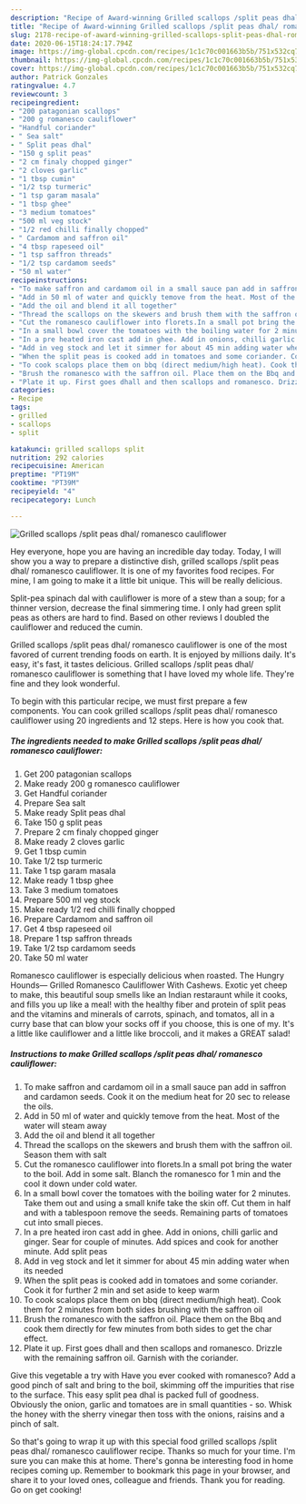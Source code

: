 ```yaml
---
description: "Recipe of Award-winning Grilled scallops /split peas dhal/ romanesco cauliflower"
title: "Recipe of Award-winning Grilled scallops /split peas dhal/ romanesco cauliflower"
slug: 2178-recipe-of-award-winning-grilled-scallops-split-peas-dhal-romanesco-cauliflower
date: 2020-06-15T18:24:17.794Z
image: https://img-global.cpcdn.com/recipes/1c1c70c001663b5b/751x532cq70/grilled-scallops-split-peas-dhal-romanesco-cauliflower-recipe-main-photo.jpg
thumbnail: https://img-global.cpcdn.com/recipes/1c1c70c001663b5b/751x532cq70/grilled-scallops-split-peas-dhal-romanesco-cauliflower-recipe-main-photo.jpg
cover: https://img-global.cpcdn.com/recipes/1c1c70c001663b5b/751x532cq70/grilled-scallops-split-peas-dhal-romanesco-cauliflower-recipe-main-photo.jpg
author: Patrick Gonzales
ratingvalue: 4.7
reviewcount: 3
recipeingredient:
- "200 patagonian scallops"
- "200 g romanesco cauliflower"
- "Handful coriander"
- " Sea salt"
- " Split peas dhal"
- "150 g split peas"
- "2 cm finaly chopped ginger"
- "2 cloves garlic"
- "1 tbsp cumin"
- "1/2 tsp turmeric"
- "1 tsp garam masala"
- "1 tbsp ghee"
- "3 medium tomatoes"
- "500 ml veg stock"
- "1/2 red chilli finally chopped"
- " Cardamom and saffron oil"
- "4 tbsp rapeseed oil"
- "1 tsp saffron threads"
- "1/2 tsp cardamom seeds"
- "50 ml water"
recipeinstructions:
- "To make saffron and cardamom oil in a small sauce pan add in saffron and cardamon seeds. Cook it on the medium heat for 20 sec to release the oils."
- "Add in 50 ml of water and quickly temove from the heat. Most of the water will steam away"
- "Add the oil and blend it all together"
- "Thread the scallops on the skewers and brush them with the saffron oil. Season them with salt"
- "Cut the romanesco cauliflower into florets.In a small pot bring the water to the boil. Add in some salt. Blanch the romanesco for 1 min and the cool it down under cold water."
- "In a small bowl cover the tomatoes with the boiling water for 2 minutes. Take them out and using a small knife take the skin off. Cut them in half and with a tablespoon remove the seeds. Remaining parts of tomatoes cut into small pieces."
- "In a pre heated iron cast add in ghee. Add in onions, chilli garlic and ginger. Sear for couple of minutes. Add spices and cook for another minute. Add split peas"
- "Add in veg stock and let it simmer for about 45 min adding water when its needed"
- "When the split peas is cooked add in tomatoes and some coriander. Cook it for further 2 min and set aside to keep warm"
- "To cook scalops place them on bbq (direct medium/high heat). Cook them for 2 minutes from both sides brushing with the saffron oil"
- "Brush the romanesco with the saffron oil. Place them on the Bbq and cook them directly for few minutes from both sides to get the char effect."
- "Plate it up. First goes dhall and then scallops and romanesco. Drizzle with the remaining saffron oil. Garnish with the coriander."
categories:
- Recipe
tags:
- grilled
- scallops
- split

katakunci: grilled scallops split 
nutrition: 292 calories
recipecuisine: American
preptime: "PT19M"
cooktime: "PT39M"
recipeyield: "4"
recipecategory: Lunch

---
```



![Grilled scallops /split peas dhal/ romanesco cauliflower](https://img-global.cpcdn.com/recipes/1c1c70c001663b5b/751x532cq70/grilled-scallops-split-peas-dhal-romanesco-cauliflower-recipe-main-photo.jpg)

Hey everyone, hope you are having an incredible day today. Today, I will show you a way to prepare a distinctive dish, grilled scallops /split peas dhal/ romanesco cauliflower. It is one of my favorites food recipes. For mine, I am going to make it a little bit unique. This will be really delicious.

Split-pea spinach dal with cauliflower is more of a stew than a soup; for a thinner version, decrease the final simmering time. I only had green split peas as others are hard to find. Based on other reviews I doubled the cauliflower and reduced the cumin.

Grilled scallops /split peas dhal/ romanesco cauliflower is one of the most favored of current trending foods on earth. It is enjoyed by millions daily. It's easy, it's fast, it tastes delicious. Grilled scallops /split peas dhal/ romanesco cauliflower is something that I have loved my whole life. They're fine and they look wonderful.


To begin with this particular recipe, we must first prepare a few components. You can cook grilled scallops /split peas dhal/ romanesco cauliflower using 20 ingredients and 12 steps. Here is how you cook that.

<!--inarticleads1-->

##### The ingredients needed to make Grilled scallops /split peas dhal/ romanesco cauliflower:

1. Get 200 patagonian scallops
1. Make ready 200 g romanesco cauliflower
1. Get Handful coriander
1. Prepare  Sea salt
1. Make ready  Split peas dhal
1. Take 150 g split peas
1. Prepare 2 cm finaly chopped ginger
1. Make ready 2 cloves garlic
1. Get 1 tbsp cumin
1. Take 1/2 tsp turmeric
1. Take 1 tsp garam masala
1. Make ready 1 tbsp ghee
1. Take 3 medium tomatoes
1. Prepare 500 ml veg stock
1. Make ready 1/2 red chilli finally chopped
1. Prepare  Cardamom and saffron oil
1. Get 4 tbsp rapeseed oil
1. Prepare 1 tsp saffron threads
1. Take 1/2 tsp cardamom seeds
1. Take 50 ml water


Romanesco cauliflower is especially delicious when roasted. The Hungry Hounds— Grilled Romanesco Cauliflower With Cashews. Exotic yet cheep to make, this beautiful soup smells like an Indian restaraunt while it cooks, and fills you up like a meal! with the healthy fiber and protein of split peas and the vitamins and minerals of carrots, spinach, and tomatos, all in a curry base that can blow your socks off if you choose, this is one of my. It&#39;s a little like cauliflower and a little like broccoli, and it makes a GREAT salad! 

<!--inarticleads2-->

##### Instructions to make Grilled scallops /split peas dhal/ romanesco cauliflower:

1. To make saffron and cardamom oil in a small sauce pan add in saffron and cardamon seeds. Cook it on the medium heat for 20 sec to release the oils.
1. Add in 50 ml of water and quickly temove from the heat. Most of the water will steam away
1. Add the oil and blend it all together
1. Thread the scallops on the skewers and brush them with the saffron oil. Season them with salt
1. Cut the romanesco cauliflower into florets.In a small pot bring the water to the boil. Add in some salt. Blanch the romanesco for 1 min and the cool it down under cold water.
1. In a small bowl cover the tomatoes with the boiling water for 2 minutes. Take them out and using a small knife take the skin off. Cut them in half and with a tablespoon remove the seeds. Remaining parts of tomatoes cut into small pieces.
1. In a pre heated iron cast add in ghee. Add in onions, chilli garlic and ginger. Sear for couple of minutes. Add spices and cook for another minute. Add split peas
1. Add in veg stock and let it simmer for about 45 min adding water when its needed
1. When the split peas is cooked add in tomatoes and some coriander. Cook it for further 2 min and set aside to keep warm
1. To cook scalops place them on bbq (direct medium/high heat). Cook them for 2 minutes from both sides brushing with the saffron oil
1. Brush the romanesco with the saffron oil. Place them on the Bbq and cook them directly for few minutes from both sides to get the char effect.
1. Plate it up. First goes dhall and then scallops and romanesco. Drizzle with the remaining saffron oil. Garnish with the coriander.


Give this vegetable a try with Have you ever cooked with romanesco? Add a good pinch of salt and bring to the boil, skimming off the impurities that rise to the surface. This easy split pea dhal is packed full of goodness. Obviously the onion, garlic and tomatoes are in small quantities - so. Whisk the honey with the sherry vinegar then toss with the onions, raisins and a pinch of salt. 

So that's going to wrap it up with this special food grilled scallops /split peas dhal/ romanesco cauliflower recipe. Thanks so much for your time. I'm sure you can make this at home. There's gonna be interesting food in home recipes coming up. Remember to bookmark this page in your browser, and share it to your loved ones, colleague and friends. Thank you for reading. Go on get cooking!
